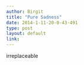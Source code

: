 ```yaml
---
author: Birgit
title: "Pure Sadness"
date: 2014-1-11-20-0-43-491
type: post
layout: default
link: 
---
```

irreplaceable